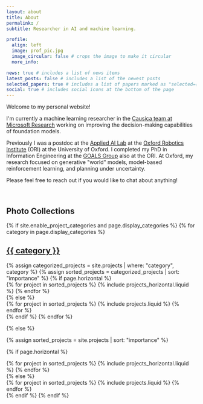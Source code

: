 ```yaml
---
layout: about
title: About
permalink: /
subtitle: Researcher in AI and machine learning.

profile:
  align: left
  image: prof_pic.jpg
  image_circular: false # crops the image to make it circular
  more_info: 

news: true # includes a list of news items
latest_posts: false # includes a list of the newest posts
selected_papers: true # includes a list of papers marked as "selected={true}"
social: true # includes social icons at the bottom of the page
---
```


Welcome to my personal website!

I'm currently a machine learning researcher in the [Causica team at Microsoft Research](https://www.microsoft.com/en-us/research/project/project_azua/people/) working on improving the decision-making capabilities of foundation models.

Previously I was a postdoc at the [Applied AI Lab](https://ori.ox.ac.uk/labs/a2i/) at the [Oxford Robotics Institute](https://ori.ox.ac.uk/) (ORI) at the University of Oxford. I completed my PhD in Information Engineering at the [GOALS Group](https://ori.ox.ac.uk/labs/goals/) also at the ORI. At Oxford, my research focused on generative "world" models, model-based reinforcement learning, and planning under uncertainty.

Please feel free to reach out if you would like to chat about anything!

&nbsp;
&nbsp;

## Photo Collections

<!-- pages/projects.md -->
<div class="projects">
{% if site.enable_project_categories and page.display_categories %}
  <!-- Display categorized projects -->
  {% for category in page.display_categories %}
  <a id="{{ category }}" href=".#{{ category }}">
    <h2 class="category">{{ category }}</h2>
  </a>
  {% assign categorized_projects = site.projects | where: "category", category %}
  {% assign sorted_projects = categorized_projects | sort: "importance" %}
  <!-- Generate cards for each project -->
  {% if page.horizontal %}
  <div class="container">
    <div class="row row-cols-2">
    {% for project in sorted_projects %}
      {% include projects_horizontal.liquid %}
    {% endfor %}
    </div>
  </div>
  {% else %}
  <div class="grid">
    {% for project in sorted_projects %}
      {% include projects.liquid %}
    {% endfor %}
  </div>
  {% endif %}
  {% endfor %}

{% else %}

<!-- Display projects without categories -->

{% assign sorted_projects = site.projects | sort: "importance" %}

  <!-- Generate cards for each project -->

{% if page.horizontal %}

  <div class="container">
    <div class="row row-cols-2">
    {% for project in sorted_projects %}
      {% include projects_horizontal.liquid %}
    {% endfor %}
    </div>
  </div>
  {% else %}
  <div class="grid">
    {% for project in sorted_projects %}
      {% include projects.liquid %}
    {% endfor %}
  </div>
  {% endif %}
{% endif %}
</div>

&nbsp;
&nbsp;
